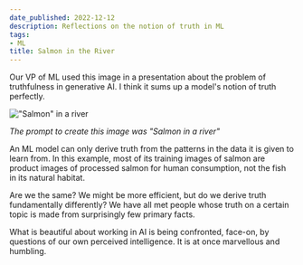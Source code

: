 ```yaml
---
date_published: 2022-12-12
description: Reflections on the notion of truth in ML
tags:
- ML
title: Salmon in the River
---
```


Our VP of ML used this image in a presentation about the problem of truthfulness in generative AI. I think it sums up a model's notion of truth perfectly.

!["Salmon" in a river](https://guzchhprwtwnbpvtcnhj.supabase.co/storage/v1/object/public/web-images/salmon-river-ai-dall-e.jpeg)

_The prompt to create this image was "Salmon in a river"_

An ML model can only derive truth from the patterns in the data it is given to learn from. In this example, most of its training images of salmon are product images of processed salmon for human consumption, not the fish in its natural habitat.

Are we the same? We might be more efficient, but do we derive truth fundamentally differently? We have all met people whose truth on a certain topic is made from surprisingly few primary facts.

What is beautiful about working in AI is being confronted, face-on, by questions of our own perceived intelligence. It is at once marvellous and humbling.